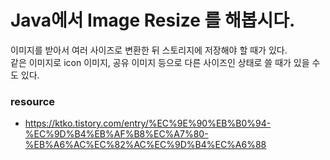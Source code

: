 # Java에서 Image Resize 를 해봅시다.

이미지를 받아서 여러 사이즈로 변환한 뒤 스토리지에 저장해야 할 때가 있다. <br>
같은 이미지로 icon 이미지, 공유 이미지 등으로 다른 사이즈인 상태로 쓸 때가 있을 수도 있다.



### resource

- https://ktko.tistory.com/entry/%EC%9E%90%EB%B0%94-%EC%9D%B4%EB%AF%B8%EC%A7%80-%EB%A6%AC%EC%82%AC%EC%9D%B4%EC%A6%88
